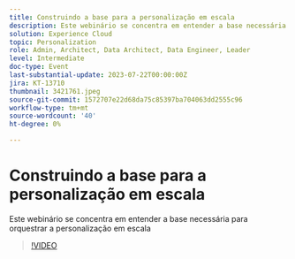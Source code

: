 ```yaml
---
title: Construindo a base para a personalização em escala
description: Este webinário se concentra em entender a base necessária para orquestrar a personalização em escala
solution: Experience Cloud
topic: Personalization
role: Admin, Architect, Data Architect, Data Engineer, Leader
level: Intermediate
doc-type: Event
last-substantial-update: 2023-07-22T00:00:00Z
jira: KT-13710
thumbnail: 3421761.jpeg
source-git-commit: 1572707e22d68da75c85397ba704063dd2555c96
workflow-type: tm+mt
source-wordcount: '40'
ht-degree: 0%

---
```



# Construindo a base para a personalização em escala

Este webinário se concentra em entender a base necessária para orquestrar a personalização em escala

>[!VIDEO](https://video.tv.adobe.com/v/3421761/?learn=on)
